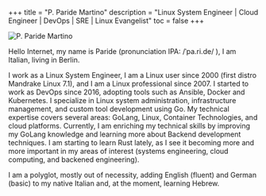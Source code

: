 +++
title = "P. Paride Martino"
description = "Linux System Engineer | Cloud Engineer | DevOps | SRE | Linux Evangelist"
toc = false
+++

![P. Paride Martino](/images/profile.jpg)

Hello Internet, my name is Paride (pronunciation IPA: /ˈpa.ri.de/ ), I am Italian, living in Berlin.

I work as a Linux System Engineer, I am a Linux user since 2000 (first distro Mandrake Linux 7.1), and I am a Linux professional since 2007. I started to work as DevOps since 2016, adopting tools such as Ansible, Docker and Kubernetes. I specialize in Linux system administration, infrastructure management, and custom tool development using Go. My technical expertise covers several areas: GoLang, Linux, Container Technologies, and cloud platforms. Currently, I am enriching my technical skills by improving my GoLang knowledge and learning more about Backend development techniques. I am starting to learn Rust lately, as I see it becoming more and more important in my areas of interest (systems engineering, cloud computing, and backened engineering).

I am a polyglot, mostly out of necessity, adding English (fluent) and German (basic) to my native Italian and, at the moment, learning Hebrew.
